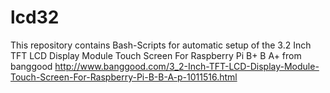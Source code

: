 # lcd32
This repository contains Bash-Scripts for automatic setup of the 
3.2 Inch TFT LCD Display Module Touch Screen For Raspberry Pi B+ B A+
from banggood
http://www.banggood.com/3_2-Inch-TFT-LCD-Display-Module-Touch-Screen-For-Raspberry-Pi-B-B-A-p-1011516.html
